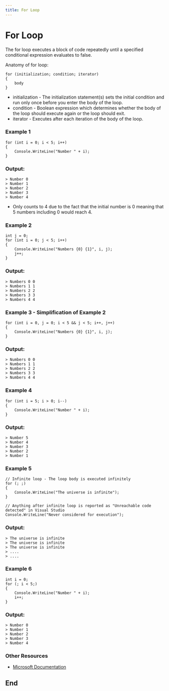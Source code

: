 ```yaml
---
title: For Loop
---
```


# For Loop

The for loop executes a block of code repeatedly until a specified conditional expression evaluates to false.

Anatomy of for loop:
```
for (initialization; condition; iterator)
{
    body
}
```

- initialization - The initialization statement(s) sets the initial condition and run only once before you enter the body of the loop.
- condition      - Boolean expression which determines whether the body of the loop should execute again or the loop should exit.
- iterator       - Executes after each iteration of the body of the loop.

### Example 1
```
for (int i = 0; i < 5; i++)
{
    Console.WriteLine("Number " + i);
}
```

### Output:
```
> Number 0
> Number 1
> Number 2
> Number 3
> Number 4
```
- Only counts to 4 due to the fact that the initial number is 0 meaning that 5 numbers including 0 would reach 4.

### Example 2
```
int j = 0;
for (int i = 0; j < 5; i++)
{
    Console.WriteLine("Numbers {0} {1}", i, j);
    j++;
}
```

### Output:
```
> Numbers 0 0
> Numbers 1 1
> Numbers 2 2
> Numbers 3 3
> Numbers 4 4
```

### Example 3 - Simplification of Example 2
```
for (int i = 0, j = 0; i < 5 && j < 5; i++, j++)
{
    Console.WriteLine("Numbers {0} {1}", i, j);
}
```

### Output:
```
> Numbers 0 0
> Numbers 1 1
> Numbers 2 2
> Numbers 3 3
> Numbers 4 4
```

### Example 4
```
for (int i = 5; i > 0; i--)
{
    Console.WriteLine("Number " + i);
}
```

### Output:
```
> Number 5
> Number 4
> Number 3
> Number 2
> Number 1
```

### Example 5
```
// Infinite loop - The loop body is executed infinitely
for (; ;)
{
    Console.WriteLine("The universe is infinite");
}

// Anything after infinite loop is reported as "Unreachable code detected" in Visual Studio
Console.WriteLine("Never considered for execution");
```
### Output:
```
> The universe is infinite
> The universe is infinite
> The universe is infinite
> ....
> ....
```

### Example 6
```
int i = 0;
for (; i < 5;)
{
    Console.WriteLine("Number " + i);
    i++;
}
```
### Output:
```
> Number 0
> Number 1
> Number 2
> Number 3
> Number 4
```

### Other Resources
- [Microsoft Documentation](https://docs.microsoft.com/en-us/dotnet/csharp/language-reference/keywords/for)

## End
